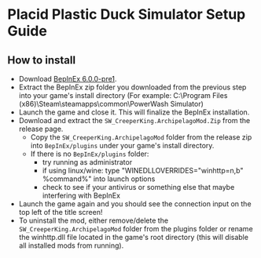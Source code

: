 # Placid Plastic Duck Simulator Setup Guide

## How to install
- Download [BepInEx 6.0.0-pre1](https://github.com/BepInEx/BepInEx/releases/download/v6.0.0-pre.1/BepInEx_UnityIL2CPP_x64_6.0.0-pre.1.zip).
- Extract the BepInEx zip folder you downloaded from the previous step into your game's install directory (For example: C:\Program Files (x86)\Steam\steamapps\common\PowerWash Simulator)
- Launch the game and close it. This will finalize the BepInEx installation.
- Download and extract the `SW_CreeperKing.ArchipelagoMod.Zip` from the release page.
    - Copy the `SW_CreeperKing.ArchipelagoMod` folder from the release zip into `BepInEx/plugins` under your game's install directory.
    - If there is no `BepInEx/plugins` folder: 
      - try running as administrator
      - if using linux/wine: type "WINEDLLOVERRIDES="winhttp=n,b" %command%" into launch options
      - check to see if your antivirus or something else that maybe interfering with BepInEx
- Launch the game again and you should see the connection input on the top left of the title screen!
- To uninstall the mod, either remove/delete the `SW_CreeperKing.ArchipelagoMod` folder from the plugins folder or rename the winhttp.dll file located in the game's root directory (this will disable all installed mods from running).